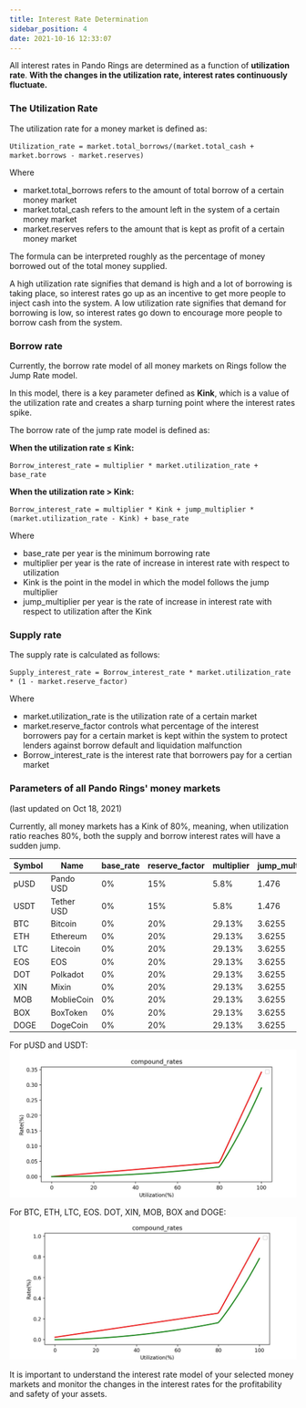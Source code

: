 ```yaml
---
title: Interest Rate Determination
sidebar_position: 4
date: 2021-10-16 12:33:07
---
```


All interest rates in Pando Rings are determined as a function of **utilization rate**. **With the changes in the utilization rate, interest rates continuously fluctuate.**


### The Utilization Rate 

The utilization rate for a money market is defined as:


``````
Utilization_rate = market.total_borrows/(market.total_cash + market.borrows - market.reserves)
``````

Where 
- market.total_borrows refers to the amount of total borrow of a certain money market
- market.total_cash refers to the amount left in the system of a certain money market 
- market.reserves refers to the amount that is kept as profit of a certain money market 

The formula can be interpreted roughly as the percentage of money borrowed out of the total money supplied.

A high utilization rate signifies that demand is high and a lot of borrowing is taking place, so interest rates go up as an incentive to get more people to inject cash into the system. A low utilization rate signifies that demand for borrowing is low, so interest rates go down to encourage more people to borrow cash from the system.


### Borrow rate

Currently, the borrow rate model of all money markets on Rings follow the Jump Rate model. 

In this model, there is a key parameter defined as **Kink**, which is a value of the utilization rate and creates a sharp turning point where the interest rates spike.   

The borrow rate of the jump rate model is defined as:

**When the utilization rate ≤ Kink:**

```
Borrow_interest_rate = multiplier * market.utilization_rate + base_rate
```

**When the utilization rate > Kink:** 

```
Borrow_interest_rate = multiplier * Kink + jump_multiplier * (market.utilization_rate - Kink) + base_rate
```

Where
- base_rate per year is the minimum borrowing rate 
- multiplier per year is the rate of increase in interest rate with respect to utilization
- Kink is the point in the model in which the model follows the jump multiplier
- jump_multiplier per year is the rate of increase in interest rate with respect to utilization after the Kink

### Supply rate

The supply rate is calculated as follows:

```
Supply_interest_rate = Borrow_interest_rate * market.utilization_rate * (1 - market.reserve_factor)
```

Where
- market.utilization_rate is the utilization rate of a certain market 
- market.reserve_factor controls what percentage of the interest borrowers pay for a certain market is kept within the system to protect lenders against borrow default and liquidation malfunction
- Borrow_interest_rate is the interest rate that borrowers pay for a certian market 


### Parameters of all Pando Rings' money markets
(last updated on Oct 18, 2021)

Currently, all money markets has a Kink of 80%, meaning, when utilization ratio reaches 80%, both the supply and borrow interest rates will have a sudden jump. 

| Symbol | Name | base_rate | reserve_factor | multiplier | jump_multiplier | kink | 
| --- | --- | --- | --- | --- | --- | --- |
| pUSD | Pando USD | 0% | 15% | 5.8% | 1.476 | 80% |
| USDT | Tether USD | 0% | 15% | 5.8% | 1.476 | 80% |
| BTC | Bitcoin | 0% | 20% | 29.13% | 3.6255 | 80% |
| ETH | Ethereum | 0% | 20% | 29.13% | 3.6255 | 80% |
| LTC | Litecoin | 0% | 20% | 29.13% | 3.6255 | 80% |
| EOS | EOS | 0% | 20% | 29.13% | 3.6255 | 80% |
| DOT | Polkadot | 0% | 20% | 29.13% | 3.6255 | 80% |
| XIN   | Mixin | 0% | 20% | 29.13% | 3.6255 | 80% |
| MOB  | MoblieCoin | 0% | 20% | 29.13% | 3.6255 | 80% |
| BOX  | BoxToken | 0% | 20% | 29.13% | 3.6255 | 80% |
| DOGE  | DogeCoin | 0% | 20% | 29.13% | 3.6255 | 80% |


For pUSD and USDT:
![](../assets/stablecoin-model.png)

For BTC, ETH, LTC, EOS. DOT, XIN, MOB, BOX and DOGE:
![](../assets/othercoins-model.png)


It is important to understand the interest rate model of your selected money markets and monitor the changes in the interest rates for the profitability and safety of your assets. 







